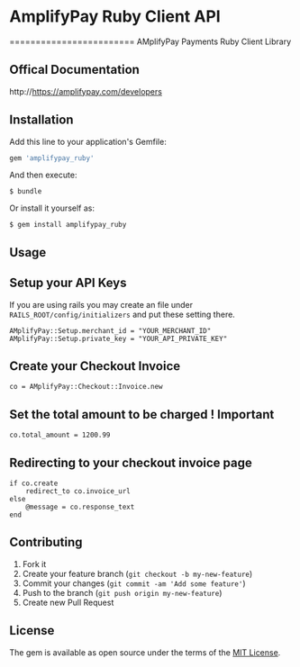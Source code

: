 
# AmplifyPay Ruby Client API
========================
AMplifyPay Payments Ruby Client Library

## Offical Documentation
http://https://amplifypay.com/developers

## Installation

Add this line to your application's Gemfile:

```ruby
gem 'amplifypay_ruby'
```

And then execute:

    $ bundle

Or install it yourself as:

    $ gem install amplifypay_ruby

## Usage

## Setup your API Keys
If you are using rails you may create an file under `RAILS_ROOT/config/initializers` and put these setting there.

    AMplifyPay::Setup.merchant_id = "YOUR_MERCHANT_ID" 
    AMplifyPay::Setup.private_key = "YOUR_API_PRIVATE_KEY"

## Create your Checkout Invoice

    co = AMplifyPay::Checkout::Invoice.new

## Set the total amount to be charged ! Important

    co.total_amount = 1200.99


## Redirecting to your checkout invoice page

    if co.create
        redirect_to co.invoice_url
    else
        @message = co.response_text
    end





## Contributing

1. Fork it
2. Create your feature branch (`git checkout -b my-new-feature`)
3. Commit your changes (`git commit -am 'Add some feature'`)
4. Push to the branch (`git push origin my-new-feature`)
5. Create new Pull Request


## License

The gem is available as open source under the terms of the [MIT License](http://opensource.org/licenses/MIT).
















